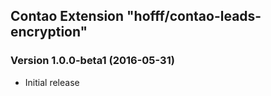 Contao Extension "hofff/contao-leads-encryption"
------------------------------------------------

### Version 1.0.0-beta1 (2016-05-31) ###
- Initial release